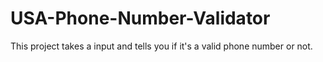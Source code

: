 # USA-Phone-Number-Validator
This project takes a input and tells you if it's a valid phone number or not.
